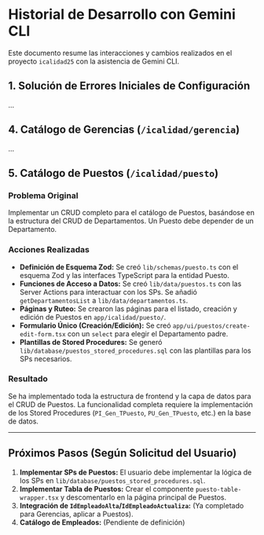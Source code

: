 # Historial de Desarrollo con Gemini CLI

Este documento resume las interacciones y cambios realizados en el proyecto `icalidad25` con la asistencia de Gemini CLI.

## 1. Solución de Errores Iniciales de Configuración

...

## 4. Catálogo de Gerencias (`/icalidad/gerencia`)

...

## 5. Catálogo de Puestos (`/icalidad/puesto`)

### Problema Original
Implementar un CRUD completo para el catálogo de Puestos, basándose en la estructura del CRUD de Departamentos. Un Puesto debe depender de un Departamento.

### Acciones Realizadas
-   **Definición de Esquema Zod:** Se creó `lib/schemas/puesto.ts` con el esquema Zod y las interfaces TypeScript para la entidad Puesto.
-   **Funciones de Acceso a Datos:** Se creó `lib/data/puestos.ts` con las Server Actions para interactuar con los SPs. Se añadió `getDepartamentosList` a `lib/data/departamentos.ts`.
-   **Páginas y Ruteo:** Se crearon las páginas para el listado, creación y edición de Puestos en `app/icalidad/puesto/`.
-   **Formulario Único (Creación/Edición):** Se creó `app/ui/puestos/create-edit-form.tsx` con un `select` para elegir el Departamento padre.
-   **Plantillas de Stored Procedures:** Se generó `lib/database/puestos_stored_procedures.sql` con las plantillas para los SPs necesarios.

### Resultado
Se ha implementado toda la estructura de frontend y la capa de datos para el CRUD de Puestos. La funcionalidad completa requiere la implementación de los Stored Procedures (`PI_Gen_TPuesto`, `PU_Gen_TPuesto`, etc.) en la base de datos.

---

## Próximos Pasos (Según Solicitud del Usuario)

1.  **Implementar SPs de Puestos:** El usuario debe implementar la lógica de los SPs en `lib/database/puestos_stored_procedures.sql`.
2.  **Implementar Tabla de Puestos:** Crear el componente `puesto-table-wrapper.tsx` y descomentarlo en la página principal de Puestos.
3.  **Integración de `IdEmpleadoAlta`/`IdEmpleadoActualiza`:** (Ya completado para Gerencias, aplicar a Puestos).
4.  **Catálogo de Empleados:** (Pendiente de definición)